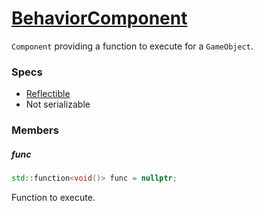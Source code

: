 # [BehaviorComponent](BehaviorComponent.hpp)

`Component` providing a function to execute for a `GameObject`.

### Specs

* [Reflectible](https://github.com/phiste/putils/blob/master/reflection/Reflectible.md)
* Not serializable

### Members

##### func

```cpp
std::function<void()> func = nullptr;
```

Function to execute.
